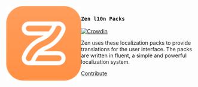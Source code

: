 <img src="assets/logo.svg" height="200" align="left"/>

### `Zen l10n Packs`

[![Crowdin](https://badges.crowdin.net/zen-browser/localized.svg)](https://crowdin.com/project/zen-browser)

Zen uses these localization packs to provide translations for the user interface. The packs are written in fluent, a simple and powerful localization system. 

<a href="https://docs.zen-browser.app/contribute/translation">Contribute</a>

